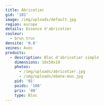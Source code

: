 ```yaml
---
title: Abricotier
gid: '101'
image: /img/uploads/default.jpg
region: europe
details: Essence d'abricotier
couleur:
  - brun truc
densite: '0.8'
veines: Avec
produits:
  - description: Bloc d'abricotier simple
    dimensions: 10x50x10
    photos:
      - /img/uploads/abricotier.jpg
      - /img/uploads/ebene-mun.jpg
    pid: '01'
    poids: '100'
    prix: '40'
    type: Bloc
---
```


